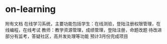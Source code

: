 # on-learning
附有文档 在线学习系统，主要功能包括学生：在线测验，登陆注册权限管理，在线编程，在线考试 教师：教学资源管理，成绩管理，登陆注册，命题改题 待改进部分有监考，答疑社区，高并发处理等功能 预计3月份完成项目
